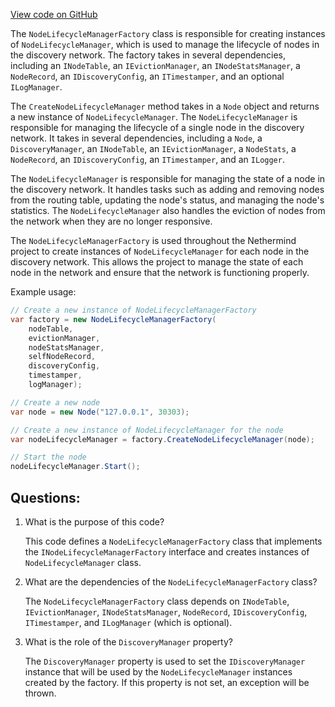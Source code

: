[View code on GitHub](https://github.com/NethermindEth/nethermind/src/Nethermind/Nethermind.Network.Discovery/Lifecycle/NodeLifecycleManagerFactory.cs)

The `NodeLifecycleManagerFactory` class is responsible for creating instances of `NodeLifecycleManager`, which is used to manage the lifecycle of nodes in the discovery network. The factory takes in several dependencies, including an `INodeTable`, an `IEvictionManager`, an `INodeStatsManager`, a `NodeRecord`, an `IDiscoveryConfig`, an `ITimestamper`, and an optional `ILogManager`. 

The `CreateNodeLifecycleManager` method takes in a `Node` object and returns a new instance of `NodeLifecycleManager`. The `NodeLifecycleManager` is responsible for managing the lifecycle of a single node in the discovery network. It takes in several dependencies, including a `Node`, a `DiscoveryManager`, an `INodeTable`, an `IEvictionManager`, a `NodeStats`, a `NodeRecord`, an `IDiscoveryConfig`, an `ITimestamper`, and an `ILogger`. 

The `NodeLifecycleManager` is responsible for managing the state of a node in the discovery network. It handles tasks such as adding and removing nodes from the routing table, updating the node's status, and managing the node's statistics. The `NodeLifecycleManager` also handles the eviction of nodes from the network when they are no longer responsive. 

The `NodeLifecycleManagerFactory` is used throughout the Nethermind project to create instances of `NodeLifecycleManager` for each node in the discovery network. This allows the project to manage the state of each node in the network and ensure that the network is functioning properly. 

Example usage:

```csharp
// Create a new instance of NodeLifecycleManagerFactory
var factory = new NodeLifecycleManagerFactory(
    nodeTable,
    evictionManager,
    nodeStatsManager,
    selfNodeRecord,
    discoveryConfig,
    timestamper,
    logManager);

// Create a new node
var node = new Node("127.0.0.1", 30303);

// Create a new instance of NodeLifecycleManager for the node
var nodeLifecycleManager = factory.CreateNodeLifecycleManager(node);

// Start the node
nodeLifecycleManager.Start();
```
## Questions: 
 1. What is the purpose of this code?
    
    This code defines a `NodeLifecycleManagerFactory` class that implements the `INodeLifecycleManagerFactory` interface and creates instances of `NodeLifecycleManager` class.

2. What are the dependencies of the `NodeLifecycleManagerFactory` class?
    
    The `NodeLifecycleManagerFactory` class depends on `INodeTable`, `IEvictionManager`, `INodeStatsManager`, `NodeRecord`, `IDiscoveryConfig`, `ITimestamper`, and `ILogManager` (which is optional).

3. What is the role of the `DiscoveryManager` property?
    
    The `DiscoveryManager` property is used to set the `IDiscoveryManager` instance that will be used by the `NodeLifecycleManager` instances created by the factory. If this property is not set, an exception will be thrown.
